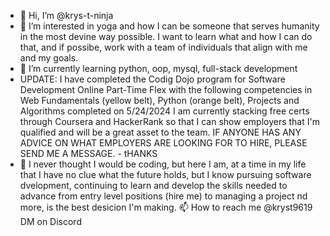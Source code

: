 - 👋 Hi, I’m @krys-t-ninja
- 👀 I’m interested in yoga and how I can be someone that serves humanity in the most devine way possible. I want to learn what and how I can do that, and if possibe, work with a team of individuals that align with me and my goals. 
- 🌱 I’m currently learning python, oop, mysql, full-stack development
- UPDATE: I have completed the Codig Dojo program for Software Development Online Part-Time Flex
 with the following competencies in
 Web Fundamentals (yellow belt), Python (orange belt), Projects and Algorithms
 completed on
 5/24/2024
  I am currently stacking free certs through Coursera and HackerRank so that I can show employers that I'm qualified and will be a great asset to the team. IF ANYONE HAS ANY ADVICE ON WHAT EMPLOYERS ARE LOOKING FOR TO HIRE, PLEASE SEND ME A MESSAGE. - tHANKS
- 💞️ I never thought I would be coding, but here I am, at a time in my life that I have no clue what the future holds, but I know pursuing software dvelopment, continuing to learn and develop the skills needed to advance from entry level positions (hire me) to managing a project nd more, is the best desicion I'm making.  📫 How to reach me @kryst9619 DM on Discord 

<!---
krys-t-ninja/krys-t-ninja is a ✨ special ✨ repository because its `README.md` (this file) appears on your GitHub profile.
You can click the Preview link to take a look at your changes.
--->
